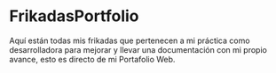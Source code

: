 # FrikadasPortfolio
Aquí están todas mis frikadas que pertenecen a mi práctica como desarrolladora para mejorar y llevar una documentación con mi propio avance, esto es directo de mi Portafolio Web.
